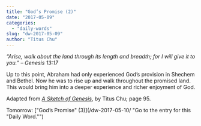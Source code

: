 ```yaml
---
title: "God’s Promise (2)"
date: "2017-05-09"
categories: 
  - "daily-words"
slug: "dw-2017-05-09"
author: "Titus Chu"
---
```


_“Arise, walk about the land through its length and breadth; for I will give it to you.”_ _– Genesis 13:17_

Up to this point, Abraham had only experienced God’s provision in Shechem and Bethel. Now he was to rise up and walk throughout the promised land. This would bring him into a deeper experience and richer enjoyment of God.

Adapted from _[A Sketch of Genesis](/book-gen-sketch/ "Go to the listing for this book.")_, by Titus Chu; page 95.

Tomorrow: ["God’s Promise" (3)](/dw-2017-05-10/ "Go to the entry for this "Daily Word."")

